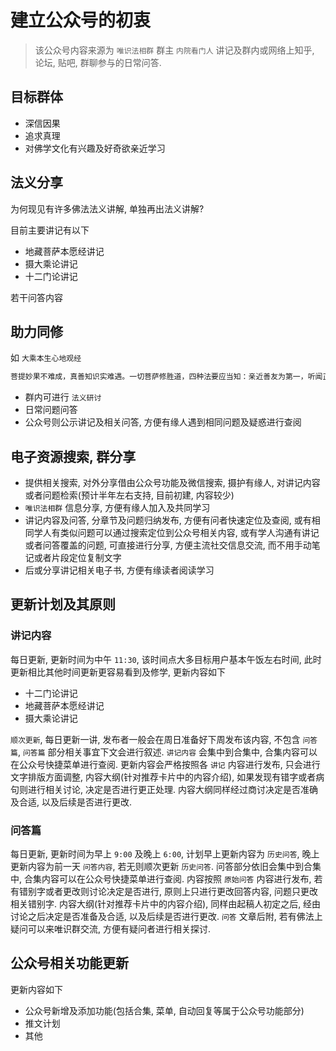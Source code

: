 # 建立公众号的初衷

> 该公众号内容来源为 `唯识法相群` 群主 `内院看门人` 讲记及群内或网络上知乎, 论坛, 贴吧, 群聊参与的日常问答.

## 目标群体

- 深信因果
- 追求真理
- 对佛学文化有兴趣及好奇欲亲近学习

## 法义分享

为何现见有许多佛法法义讲解, 单独再出法义讲解?

目前主要讲记有以下

- 地藏菩萨本愿经讲记
- 摄大乘论讲记
- 十二门论讲记

若干问答内容

## 助力同修

如 `大乘本生心地观经`

```txt
菩提妙果不难成，真善知识实难遇。一切菩萨修胜道，四种法要应当知：亲近善友为第一，听闻正法为第二，如理思量为第三，如法修证为第四。十方一切大圣王，修是四法证菩提。
```

- 群内可进行 `法义研讨`
- 日常问题问答
- 公众号则公示讲记及相关问答, 方便有缘人遇到相同问题及疑惑进行查阅

## 电子资源搜索, 群分享

- 提供相关搜索, 对外分享借由公众号功能及微信搜索, 摄护有缘人, 对讲记内容或者问题检索(预计半年左右支持, 目前初建, 内容较少)
- `唯识法相群` 信息分享, 方便有缘人加入及共同学习
- 讲记内容及问答, 分章节及问题归纳发布, 方便有问者快速定位及查阅, 或有相同学人有类似问题可以通过搜索定位到公众号相关内容, 或有学人沟通有讲记或者问答覆盖的问题, 可直接进行分享, 方便主流社交信息交流, 而不用手动笔记或者片段定位复制文字
- 后或分享讲记相关电子书, 方便有缘读者阅读学习

## 更新计划及其原则

### 讲记内容

每日更新, 更新时间为中午 `11:30`, 该时间点大多目标用户基本午饭左右时间, 此时更新相比其他时间更新更容易看到及修学, 更新内容如下

- 十二门论讲记
- 地藏菩萨本愿经讲记
- 摄大乘论讲记

`顺次更新`, 每日更新一讲, 发布者一般会在周日准备好下周发布该内容, 不包含 `问答篇`, `问答篇` 部分相关事宜下文会进行叙述. `讲记内容` 会集中到合集中, 合集内容可以在公众号快捷菜单进行查阅. 更新内容会严格按照各 `讲记` 内容进行发布, 只会进行文字排版方面调整, 内容大纲(针对推荐卡片中的内容介绍), 如果发现有错字或者病句则进行相关讨论, 决定是否进行更正处理. 内容大纲同样经过商讨决定是否准确及合适, 以及后续是否进行更改.

### 问答篇

每日更新, 更新时间为早上 `9:00` 及晚上 `6:00`, 计划早上更新内容为 `历史问答`, 晚上更新内容为前一天 `问答内容`, 若无则顺次更新 `历史问答`. 问答部分依旧会集中到合集中, 合集内容可以在公众号快捷菜单进行查阅. 内容按照 `原始问答` 内容进行发布, 若有错别字或者更改则讨论决定是否进行, 原则上只进行更改回答内容, 问题只更改相关错别字. 内容大纲(针对推荐卡片中的内容介绍), 同样由起稿人初定之后, 经由讨论之后决定是否准备及合适, 以及后续是否进行更改. `问答` 文章后附, 若有佛法上疑问可以来唯识群交流, 方便有疑问者进行相关探讨.

## 公众号相关功能更新

更新内容如下

- 公众号新增及添加功能(包括合集, 菜单, 自动回复等属于公众号功能部分)
- 推文计划
- 其他

